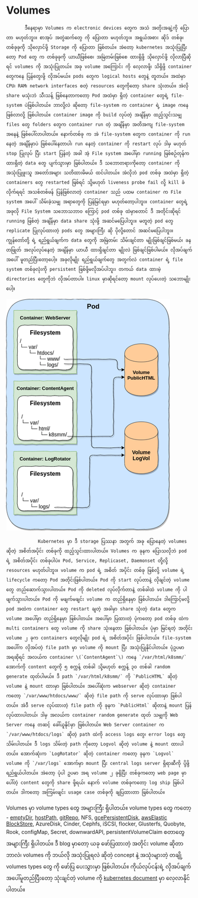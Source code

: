 # Volumes

           ဒီနေရာမှာ Volumes က electronic devices တွေက အသံ အတိုးအချဲ့ကို ပြောတာ မဟုတ်ဘူး။ စာအုပ် အတွဲဆက်တွေ ကို ပြောတာ မဟုတ်ဘူး။ အရွယ်အစား ဆိုဒ် တစ်ခု၊ တစ်ခုခုကို သိုလှောင်ဖို့ Storage ကို ပြောတာ ဖြစ်တယ်။ အဲတော့ kubernetes အသုံးပြုပြီးတော့ Pod တွေ က တစ်ခုခုကို ယာယီဖြစ်စေ၊ အမြဲတမ်းဖြစ်စေ ထားရှိဖို့ သိုလှောင်ဖို့ လိုလာပြီဆိုရင် volumes ကို အသုံးပြုတယ်။ အခု volume အကြောင်း ကို လေ့လာဖို့၊ သိရှိဖို့ container တွေကနေ ပြန်တွေးဖို့ လိုအပ်မယ်။ pods တွေက logical hosts တွေနဲ့ တူတယ်။ အထဲမှာ CPU၊ RAM၊ network interfaces စတဲ့ resources တွေကိုတော့ share သုံးတယ်။ အဲလို share မသုံးဘဲ သီးသန့် ဖြစ်နေတာကတော့ Pod အထဲမှာ ရှိတဲ့ container တွေရဲ့ file-system ပဲဖြစ်ပါတယ်။ ဘာလို့လဲ ဆိုတော့ file-system က container ရဲ့ image ကနေ ဖြစ်လာလို့ ဖြစ်ပါတယ်။ container image ကို build လုပ်တဲ့ အချိန်မှာ ထည့်သွင်းသမျှ files တွေ folders တွေက container run တဲ့ အချိန်မှာ အတိအကျ file-system အနေနဲ့ ဖြစ်ပေါ်လာပါတယ်။ နောက်တစ်ခု က အဲ file-system တွေက container ကို run နေတဲ့ အချိန်မှာပဲ ဖြစ်ပေါ်နေတာပါ၊ run နေတဲ့ container ကို restart လုပ် ဒါမှ မဟုတ် stop ပြုလုပ် ပြီး start ပြန်တဲ့ အခါ အဲ့ File system အပေါ်မှာ running ဖြစ်စဉ်တုန်က ထားရှိတဲ့ data တွေ ပျက်သွားမှာ ဖြစ်ပါတယ်။ ဒီ သဘောတရားကိုတော့ container ကို အသုံးပြုဖူးသူ အတော်အများ သတိထားမိမယ် ထင်ပါတယ်။ အဲလိုဘဲ pod တစ်ခု အထဲမှာ ရှိတဲ့ containers တွေ restarted ဖြစ်ရင် သို့မဟုတ် liveness probe fail လို့ kill ခံလိုက်ရရင် အသစ်တစ်ဖန် ပြန်ဖြစ်လာတဲ့ container သည် ပထမ container က File system အပေါ် သိမ်းခဲ့သမျှ အရာတွေကို ပြန်မြင်ရမှာ မဟုတ်တော့ပါဘူး။ container တွေရဲ့ အခုလို File System သဘောသဘာ၀ ကြောင့် pod တစ်ခု ထဲမှာတောင် ဒီ အတိုင်းဆိုရင် running ဖြစ်တဲ့ အချိန်မှာ data share သုံးဖို့ အဆင်မပြေပါဘူး။ မတူတဲ့ pod တွေ replicate ပြုလုပ်ထားတဲ့ pods တွေ အများကြီး ဆို ပိုလို့တောင် အဆင်မပြေပါဘူး။ ကျွန်တော်တို့ ရဲ့ ရည်ရွယ်ချက်က data တွေကို အမြဲတမ်း သိမ်းချင်တာ မျိုးဖြစ်ချင်ဖြစ်မယ်၊ ခနတဖြုတ် အလုပ်လုပ်နေတဲ့ အချိန်မှာ ယာယီ ထားရှိချင်တာ မျိုးလဲ ဖြစ်ချင်ဖြစ်ပါမယ်။ လိုအပ်ချက် အပေါ် မူတည်ပြီးတော့ပေါ့။ အခုလိုမျိုး ရည်ရွယ်ချက်တွေ အတွက်လဲ container ရဲ့ file system တစ်ခုလုံးကို persistent ဖြစ်ဖို့မလိုအပ်ပါဘူး၊ တကယ် data ထားမဲ့ directories တွေကိုဘဲ လိုအပ်တာပါ။ linux မှာဆိုရင်တော့ mount လုပ်ပေးတဲ့ သဘောမျိုးပေါ့။

![Volume](../.gitbook/assets/volume.png)

                Kubernetes မှာ ဒီ storage ပြဿနာ အတွက် အခု ပြောနေတဲ့ volumes ဆိုတဲ့ အစိတ်အပိုင်း တစ်ခုကို ထည့်သွင်းထားပါတယ်။ Volumes က ခုနက ပြောသလိုဘဲ pod ရဲ့ အစိတ်အပိုင်း တစ်ခုပါပဲ။ Pod, Service, Replicaset, Daemonset တို့လို့ resources မဟုတ်ပါဘူး။ volume က pod ရဲ့ အစိတ် အပိုင်း တစ်ခု ဖြစ်လို့ volume ရဲ့ lifecycle ကတော့ Pod အတိုင်းဖြစ်ပါတယ်။ Pod ကို start လုပ်တာနဲ့ လိုချင်တဲ့ volume တွေ တည်ဆောက်သွားပါတယ်။ Pod ကို deleted လုပ်လိုက်တာနဲ့ တစ်ခါထဲ volume ကို ပါဖျက်သွားပါတယ်။ Pod ကို မဖျက်မချင်း volume က တည်ရှိနေမှာ ဖြစ်ပါတယ်။ ဒါကြောင့်မလို့ pod အထဲက container တွေ restart ချတဲ့ အခါမှာ share သုံးတဲ့ data တွေက volume အပေါ်မှာ တည်ရှိနေမှာ ဖြစ်ပါတယ်။ အပေါ်မှာ ပြထားတဲ့ ပုံကတော့ pod တစ်ခု ထဲက multi containers တွေ volume ကို share သုံးနေတာ ဖြစ်ပါတယ်။ ပုံမှာ မြင်ရတဲ့ အတိုင်း volume ၂ ခုက containers တွေလိုမျိုး pod ရဲ့ အစိတ်အပိုင်း ဖြစ်ပါတယ်။ file-system အပေါ်က လိုအပ်တဲ့ file path မှာ volume ကို mount ပြီး အသုံးပြုနိုင်ပါတယ်။ ပုံဥပမာ အရဆိုရင် အလယ်က container \(`ContentAgent`\) ကနေ `/var/html/k8smm/` အောက်ကို content တွေကို ၅ စက္ကန့် တစ်ခါ သို့မဟုတ် စက္ကန့် ၃၀ တစ်ခါ random generate ထုတ်ပါမယ်။ ဒီ path `/var/html/k8smm/` ကို `PublicHTML` ဆိုတဲ့ volume နဲ့ mount ထားမှာ ဖြစ်ပါတယ်။ အပေါ်ဆုံးက webserver ဆိုတဲ့ container ကတော့ `/var/www/htdocs/www/` ဆိုတဲ့ file path ကို serve လုပ်ထားမှာ ဖြစ်ပါတယ်။ အဲဒီ serve လုပ်ထားတဲ့ file path ကို ခုနက `PublicHtml` ဆိုတာနဲ့ mount ပြန်လုပ်ထားပါတယ်၊ ဒါမှ အလယ်က container random generate ထုတ် သမျှကို Web Server ကနေ တဆင့် ခေါ်ယူနိုင်မှာ ဖြစ်ပါတယ်။ Web Server container က `/var/www/htdocs/logs` ဆိုတဲ့ path ထဲကို access logs တွေ၊ error logs တွေ သိမ်းပါတယ်။ ဒီ logs သိမ်းတဲ့ path ကိုတော့ Logvol ဆိုတဲ့ volume နဲ့ mount ထားပါတယ်။ အောက်ဆုံးက `LogRotator` ဆိုတဲ့ container ကတော့ ခုနက `Logvol` volume ကို `/var/logs` အောက်မှာ mount ပြီး central logs server ရှိရာဆီကို ပို့ဖို့ ရည်ရွယ်ပါတယ်။ အဲတော့ ပုံပါ ဥပမာ အရ volume ၂ ခုရှိပြီး တစ်ခုကတော့ web page မှာ ပေါ်တဲ့ content တွေကို share ဖို့ရယ်၊ နောက် volume တစ်ခုကတော့ log ship ဖြစ်ပါတယ်။ ဒါကတော့ အကြမ်းဖျင်း usage case တစ်ခုကို ချပြထားတာ ဖြစ်ပါတယ်။

 Volumes မှာ volume types တွေ အများကြီး ရှိပါတယ်။ volume types တွေ ကတော့ - [emptyDir](https://blog.k8smm.org/volumes/emptydir), [hostPath](https://blog.k8smm.org/volumes/hostpath), [gitRepo](https://blog.k8smm.org/volumes/gitrepo), NFS, [gcePersistentDisk](https://blog.k8smm.org/volumes/gce-persistent-disk), [awsElastic BlockStore](https://blog.k8smm.org/volumes/aws-elastic-blockstore), AzureDisk, Cinder, Cephfs, iSCSI, flocker, Glusterfs, Quobyte, Rook, configMap, Secret, downwardAPI, persistentVolumeClaim စတာတွေ အများကြီး ရှိပါတယ်။ ဒီ blog မှာတော့ ယခု ဖော်ပြထားတဲ့ အတိုင်း volume ဆိုတာ ဘာလဲ၊ volumes ကို ဘယ်လို အသုံးပြုရလဲ ဆိုတဲ့ concept နဲ့ အသုံးများတဲ့ တချို့ volumes types တွေ ကို ဖော်ပြ ပေးသွားမှာ ဖြစ်ပါတယ်။ ကိုယ်လုပ်ငန်းရဲ့ လိုအပ်ချက် အပေါ်မူတည်ပြီးတော့ သုံးချင်တဲ့ volume ကို [kubernetes document](https://kubernetes.io/docs/concepts/storage/volumes/#types-of-volumes) မှာ လေ့လာနိုင်ပါတယ်။ 

